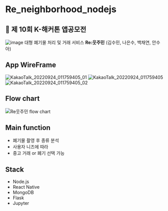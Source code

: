 # Re_neighborhood_nodejs

## 📱 제 10회 K-해커톤 앱공모전
![image](https://user-images.githubusercontent.com/77263479/192007184-f695e940-23c1-41c9-a5f7-2c21e3c2fa31.png)
대형 폐기물 처리 및 거래 서비스 **Re:웃주민** (김수민, 나은수, 백채연, 안수아)

## App WireFrame
![KakaoTalk_20220924_011759405_01](https://user-images.githubusercontent.com/77263479/192006654-030e6eb9-4b0b-4359-a5f5-048827d46d33.jpg)
![KakaoTalk_20220924_011759405](https://user-images.githubusercontent.com/77263479/192006647-d3d8541d-da1f-4e6b-ba24-a01b43603423.jpg)
![KakaoTalk_20220924_011759405_02](https://user-images.githubusercontent.com/77263479/192006642-eec8b046-436f-4408-bc73-72d6707dd2e8.jpg)

## Flow chart
![Re웃주민 flow chart](https://user-images.githubusercontent.com/77263479/192006410-72c40c0a-4ca6-4e62-88df-a2a666c14cef.jpg)

## Main function
- 폐기물 촬영 후 종류 분석
- 사용자 니즈에 따라 
- 중고 거래 or 폐기 선택 가능

## Stack
- Node.js
- React Native
- MongoDB
- Flask
- Jupyter
